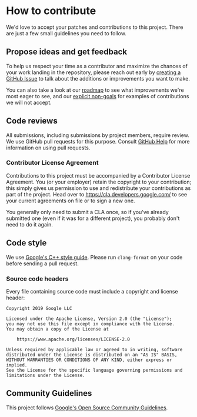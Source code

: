 # How to contribute

We'd love to accept your patches and contributions to this project. There are just a few small guidelines you need to follow.

## Propose ideas and get feedback

To help us respect your time as a contributor and maximize the chances of your work landing in the repository, please reach out early by [creating a GitHub Issue](https://github.com/google/safeside/issues/new) to talk about the additions or improvements you want to make.

You can also take a look at our [roadmap](README.md#roadmap) to see what improvements we're most eager to see, and our [explicit non-goals](README.md#non-goals) for examples of contributions we will not accept.

## Code reviews

All submissions, including submissions by project members, require review. We use GitHub pull requests for this purpose. Consult [GitHub Help](https://help.github.com/articles/about-pull-requests/) for more information on using pull requests.

### Contributor License Agreement

Contributions to this project must be accompanied by a Contributor License Agreement. You (or your employer) retain the copyright to your contribution; this simply gives us permission to use and redistribute your contributions as part of the project. Head over to <https://cla.developers.google.com/> to see your current agreements on file or to sign a new one.

You generally only need to submit a CLA once, so if you've already submitted one (even if it was for a different project), you probably don't need to do it again.

## Code style

We use [Google's C++ style guide](https://google.github.io/styleguide/cppguide.html). Please run `clang-format` on your code before sending a pull request.

### Source code headers

Every file containing source code must include a copyright and license header:

    Copyright 2019 Google LLC

    Licensed under the Apache License, Version 2.0 (the "License");
    you may not use this file except in compliance with the License.
    You may obtain a copy of the License at

        https://www.apache.org/licenses/LICENSE-2.0

    Unless required by applicable law or agreed to in writing, software
    distributed under the License is distributed on an "AS IS" BASIS,
    WITHOUT WARRANTIES OR CONDITIONS OF ANY KIND, either express or implied.
    See the License for the specific language governing permissions and
    limitations under the License.

## Community Guidelines

This project follows [Google's Open Source Community Guidelines](https://opensource.google.com/conduct/).
